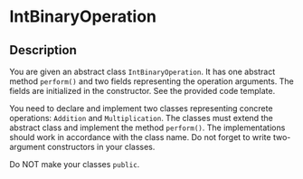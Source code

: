# IntBinaryOperation

## Description
You are given an abstract class `IntBinaryOperation`. It has one abstract method `perform()` and two fields representing the operation arguments. The fields are initialized in the constructor. See the provided code template.

You need to declare and implement two classes representing concrete operations: `Addition` and `Multiplication`. The classes must extend the abstract class and implement the method `perform()`. The implementations should work in accordance with the class name. Do not forget to write two-argument constructors in your classes.

Do NOT make your classes `public`.